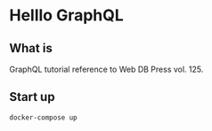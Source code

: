 # Helllo GraphQL

## What is

GraphQL tutorial reference to Web DB Press vol. 125.

## Start up

`docker-compose up`

